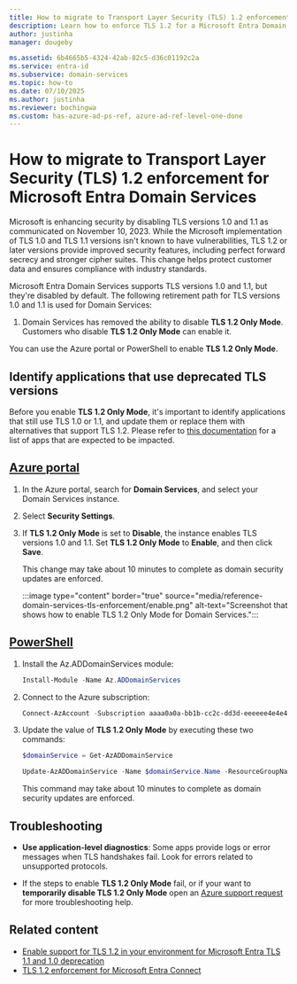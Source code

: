 ```yaml
---
title: How to migrate to Transport Layer Security (TLS) 1.2 enforcement for Microsoft Entra Domain Services | Microsoft Learn
description: Learn how to enforce TLS 1.2 for a Microsoft Entra Domain Services managed domain.
author: justinha
manager: dougeby

ms.assetid: 6b4665b5-4324-42ab-82c5-d36c01192c2a
ms.service: entra-id
ms.subservice: domain-services
ms.topic: how-to
ms.date: 07/10/2025
ms.author: justinha
ms.reviewer: bochingwa
ms.custom: has-azure-ad-ps-ref, azure-ad-ref-level-one-done
---
```

# How to migrate to Transport Layer Security (TLS) 1.2 enforcement for Microsoft Entra Domain Services

Microsoft is enhancing security by disabling TLS versions 1.0 and 1.1 as communicated on November 10, 2023. While the Microsoft implementation of TLS 1.0 and TLS 1.1 versions isn't known to have vulnerabilities, TLS 1.2 or later versions provide improved security features, including perfect forward secrecy and stronger cipher suites. This change helps protect customer data and ensures compliance with industry standards.

Microsoft Entra Domain Services supports TLS versions 1.0 and 1.1, but they're disabled by default.
The following retirement path for TLS versions 1.0 and 1.1 is used for Domain Services:

1. Domain Services has removed the ability to disable **TLS 1.2 Only Mode**. Customers who disable **TLS 1.2 Only Mode** can enable it. 

You can use the Azure portal or PowerShell to enable **TLS 1.2 Only Mode**.

## Identify applications that use deprecated TLS versions

Before you enable **TLS 1.2 Only Mode**, it's important to identify applications that still use TLS 1.0 or 1.1, and update them or replace them with alternatives that support TLS 1.2. Please refer to [this documentation](https://learn.microsoft.com/en-us/windows/win32/secauthn/tls-10-11-deprecation-in-windows) for a list of apps that are expected to be impacted.

## [**Azure portal**](#tab/portal)

1. In the Azure portal, search for **Domain Services**, and select your Domain Services instance. 
1. Select **Security Settings**.
1. If **TLS 1.2 Only Mode** is set to **Disable**, the instance enables TLS versions 1.0 and 1.1. Set **TLS 1.2 Only Mode** to **Enable**, and then click **Save**.

   This change may take about 10 minutes to complete as domain security updates are enforced.

   :::image type="content" border="true" source="media/reference-domain-services-tls-enforcement/enable.png" alt-text="Screenshot that shows how to enable TLS 1.2 Only Mode for Domain Services.":::

## [**PowerShell**](#tab/powershell)


1. Install the Az.ADDomainServices module:

   ```powershell
   Install-Module -Name Az.ADDomainServices
   ```

1. Connect to the Azure subscription:

   ```powershell
   Connect-AzAccount -Subscription aaaa0a0a-bb1b-cc2c-dd3d-eeeeee4e4e4e
   ```

1. Update the value of **TLS 1.2 Only Mode** by executing these two commands:

   ```powershell
   $domainService = Get-AzADDomainService
   ```
   
   ```powershell
   Update-AzADDomainService -Name $domainService.Name -ResourceGroupName $domainService.ResourceGroupName -DomainSecuritySettingTlsV1 Disabled
   ```

   This command may take about 10 minutes to complete as domain security updates are enforced.

## Troubleshooting

- **Use application-level diagnostics**: Some apps provide logs or error messages when TLS handshakes fail. Look for errors related to unsupported protocols.

- If the steps to enable **TLS 1.2 Only Mode** fail, or if your want to **temporarily disable TLS 1.2 Only Mode** open an [Azure support request](/entra/fundamentals/how-to-get-support) for more troubleshooting help. 

## Related content

- [Enable support for TLS 1.2 in your environment for Microsoft Entra TLS 1.1 and 1.0 deprecation](/troubleshoot/entra/entra-id/ad-dmn-services/enable-support-tls-environment)
- [TLS 1.2 enforcement for Microsoft Entra Connect](/entra/identity/hybrid/connect/reference-connect-tls-enforcement)
